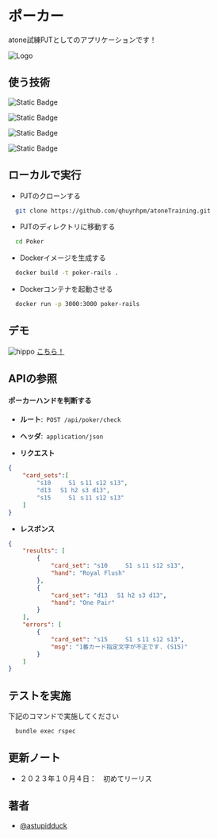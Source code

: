 
# ポーカー
atone試練PJTとしてのアプリケーションです！


![Logo](https://manula.s3.amazonaws.com/user/4893/img/atone-brand-logo-4c-rgb.jpg)


## 使う技術

![Static Badge](https://img.shields.io/badge/3.2.2-Ruby-b50415)

![Static Badge](https://img.shields.io/badge/7.0.8-Rails-b50415)

![Static Badge](https://img.shields.io/badge/3.6.0-Jquery-blue)

![Static Badge](https://img.shields.io/badge/20.10.22-Docker-blue)


## ローカルで実行

- PJTのクローンする

```bash
  git clone https://github.com/qhuynhpm/atoneTraining.git
```

- PJTのディレクトリに移動する

```bash
  cd Poker
```

- Dockerイメージを生成する

```bash
  docker build -t poker-rails .  
```

- Dockerコンテナを起動させる

```bash
  docker run -p 3000:3000 poker-rails
```


## デモ

![hippo](https://t.gyazo.com/teams/netprotections/6a286c96b909a7bfdf8aca8618cdba37.gif)
[こちら！](https://t.gyazo.com/teams/netprotections/6a286c96b909a7bfdf8aca8618cdba37.gif)


## APIの参照

#### ポーカーハンドを判断する

- **ルート**:&ensp;```POST /api/poker/check```
- **ヘッダ**:&ensp;```application/json```


-  **リクエスト**

```json
{
    "card_sets":[
        "s10　　　S1 ｓ11 s12 s13",
        "d13　 S1 h2 s3 d13",
        "s15　　　S1 ｓ11 s12 s13"
    ]
}
```

-  **レスポンス**

```json
{
    "results": [
        {
            "card_set": "s10　　　S1 ｓ11 s12 s13",
            "hand": "Royal Flush"
        },
        {
            "card_set": "d13　 S1 h2 s3 d13",
            "hand": "One Pair"
        }
    ],
    "errors": [
        {
            "card_set": "s15　　　S1 ｓ11 s12 s13",
            "msg": "1番カード指定文字が不正です. (S15)"
        }
    ]
}
```




## テストを実施

下記のコマンドで実施してください

```bash
  bundle exec rspec
```


## 更新ノート
 - ２０２３年１０月４日：　初めてリーリス
## 著者

- [@astupidduck](https://github.com/qhuynhpm)

